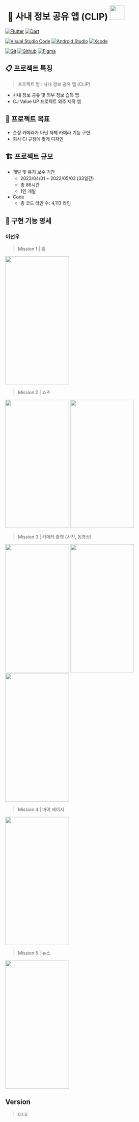 #  📎 사내 정보 공유 앱 (CLIP) <img src="https://github.com/PGRRR/CJ-Logistics-prototype-app/assets/82517133/5d0578ac-1910-4b37-91a9-afcb8a327f9c" width="45" height="45"/>


[![Flutter](https://img.shields.io/badge/Flutter-white.svg?style=for-the-badge&logo=Flutter&logoColor=02569B)](https://flutter.dev/)
[![Dart](https://img.shields.io/badge/dart-111B26.svg?style=for-the-badge&logo=dart&logoColor=0175C2)](https://dart.dev/)

[![Visual Studio Code](https://img.shields.io/badge/Visual%20Studio%20Code-black.svg?style=for-the-badge&logo=Visual%20Studio%20Code&logoColor=007ACC)](https://code.visualstudio.com/)
[![Android Studio](https://img.shields.io/badge/android%20studio-white.svg?style=for-the-badge&logo=android%20studio&logoColor=3DDC84)](https://developer.android.com/?hl=ko)
[![Xcode](https://img.shields.io/badge/xcode-white.svg?style=for-the-badge&logo=xcode&logoColor=147EFB)](https://developer.apple.com/xcode/)

[![Git](https://img.shields.io/badge/git-beige.svg?style=for-the-badge&logo=git&logoColor=FF6C37)](https://git-scm.com/)
[![Github](https://img.shields.io/badge/github-black.svg?style=for-the-badge&logo=github&logoColor=white)](https://github.com/)
[![Figma](https://img.shields.io/badge/Figma-1E1E1E.svg?style=for-the-badge&logo=Figma&logoColor=white)](https://www.figma.com/)

## 📋 프로젝트 특징 

> 프로젝트 명 : 사내 정보 공유 앱 (CLIP) 

- 사내 정보 공유 및 외부 정보 습득 앱
- CJ Value UP 프로젝트 외주 제작 앱

## 🚀 프로젝트 목표

- 순정 카메라가 아닌 자체 카메라 기능 구현
- 회사 CI 규정에 맞게 디자인

## 🏗️ 프로젝트 규모

-  개발 및 유지 보수 기간
    -  2023/04/01 ~ 2022/05/03 (33일간)
    -  총 86시간
    -  1인 개발
-  Code
    - 총 코드 라인 수:  4,113 라인  

## 📝 구현 기능 명세

### 이선우

> Mission 1 | 홈

<img src="https://user-images.githubusercontent.com/82517133/230884739-5ab7cba0-472c-4378-a988-a20f9c16f8aa.png" width="200" height="400"/>

> Mission 2 | 쇼츠

<img src="https://user-images.githubusercontent.com/82517133/230884745-7d0361e3-c883-4f40-b8e0-c30ebc75d873.png" width="200" height="400"/>
<img src="https://user-images.githubusercontent.com/82517133/230885427-789a9e5d-689d-4ff1-9db7-468738e1c07c.png" width="200" height="400"/>

> Mission 3 | 카메라 촬영 (사진, 동영상)

<img src="https://user-images.githubusercontent.com/82517133/230885430-ca0fb7de-0a73-4837-aad9-6b5deaa1251a.png" width="200" height="400"/>
<img src="https://user-images.githubusercontent.com/82517133/230885433-c4c891dd-8c77-4892-a202-94e58d54e362.png" width="200" height="400"/>
<img src="https://user-images.githubusercontent.com/82517133/230885436-a3889696-8ebf-426e-8894-da4860b03528.png" width="200" height="400"/>

> Mission 4 | 마이 페이지

<img src="https://user-images.githubusercontent.com/82517133/230886841-4c6e1d3a-ed45-47fd-a27e-7e0dc0233926.png" width="200" height="400"/>

> Mission 5 | 뉴스

<img src="https://user-images.githubusercontent.com/82517133/230885437-f6f2e4e7-2584-49e0-b2d7-fa561189c9c3.png" width="200" height="400"/>

## Version

> 0.1.0
